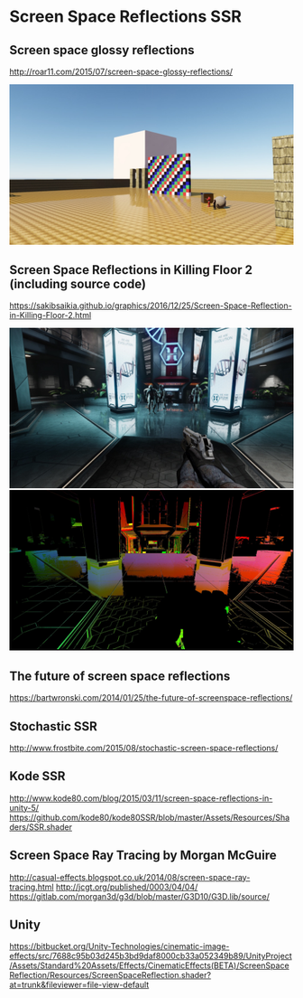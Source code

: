 # Screen Space Reflections SSR

## Screen space glossy reflections

http://roar11.com/2015/07/screen-space-glossy-reflections/

![](roar_ssr.jpg)

## Screen Space Reflections in Killing Floor 2 (including source code)

https://sakibsaikia.github.io/graphics/2016/12/25/Screen-Space-Reflection-in-Killing-Floor-2.html

![](KF2-SSR-1.jpg)
![](KF2-SSR-4.jpg)

## The future of screen space reflections
https://bartwronski.com/2014/01/25/the-future-of-screenspace-reflections/

## Stochastic SSR
http://www.frostbite.com/2015/08/stochastic-screen-space-reflections/


## Kode SSR
http://www.kode80.com/blog/2015/03/11/screen-space-reflections-in-unity-5/
https://github.com/kode80/kode80SSR/blob/master/Assets/Resources/Shaders/SSR.shader

## Screen Space Ray Tracing by Morgan McGuire
http://casual-effects.blogspot.co.uk/2014/08/screen-space-ray-tracing.html
http://jcgt.org/published/0003/04/04/
https://gitlab.com/morgan3d/g3d/blob/master/G3D10/G3D.lib/source/

## Unity
https://bitbucket.org/Unity-Technologies/cinematic-image-effects/src/7688c95b03d245b3bd9daf8000cb33a052349b89/UnityProject/Assets/Standard%20Assets/Effects/CinematicEffects(BETA)/ScreenSpaceReflection/Resources/ScreenSpaceReflection.shader?at=trunk&fileviewer=file-view-default

